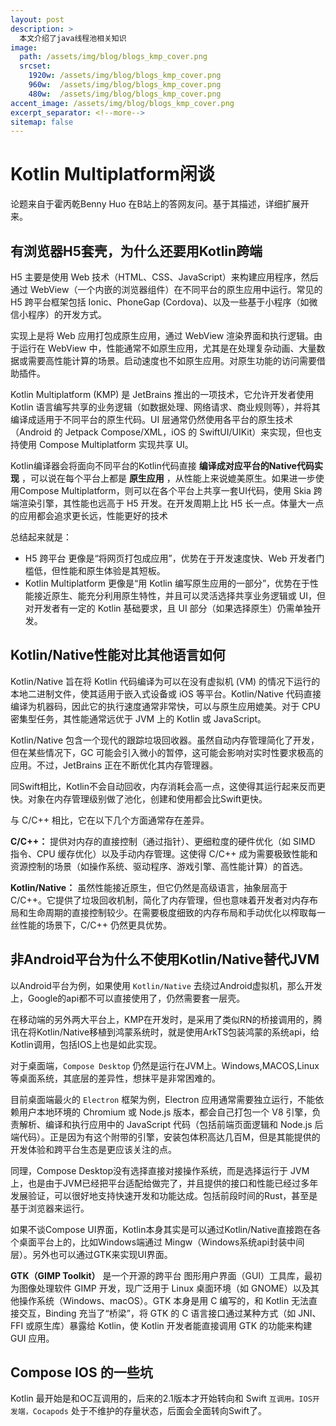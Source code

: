 ```yaml
---
layout: post
description: > 
  本文介绍了java线程池相关知识
image: 
  path: /assets/img/blog/blogs_kmp_cover.png
  srcset: 
    1920w: /assets/img/blog/blogs_kmp_cover.png
    960w:  /assets/img/blog/blogs_kmp_cover.png
    480w:  /assets/img/blog/blogs_kmp_cover.png
accent_image: /assets/img/blog/blogs_kmp_cover.png
excerpt_separator: <!--more-->
sitemap: false
---
```

# Kotlin Multiplatform闲谈
论题来自于霍丙乾Benny Huo 在B站上的答网友问。基于其描述，详细扩展开来。
## 有浏览器H5套壳，为什么还要用Kotlin跨端
H5 主要是使用 Web 技术（HTML、CSS、JavaScript）来构建应用程序，然后通过 WebView（一个内嵌的浏览器组件）在不同平台的原生应用中运行。常见的 H5 跨平台框架包括 Ionic、PhoneGap (Cordova)、以及一些基于小程序（如微信小程序）的开发方式。

实现上是将 Web 应用打包成原生应用，通过 WebView 渲染界面和执行逻辑。由于运行在 WebView 中，性能通常不如原生应用，尤其是在处理复杂动画、大量数据或需要高性能计算的场景。启动速度也不如原生应用。对原生功能的访问需要借助插件。

Kotlin Multiplatform (KMP) 是 JetBrains 推出的一项技术，它允许开发者使用 Kotlin 语言编写共享的业务逻辑（如数据处理、网络请求、商业规则等），并将其编译成适用于不同平台的原生代码。UI 层通常仍然使用各平台的原生技术（Android 的 Jetpack Compose/XML，iOS 的 SwiftUI/UIKit）来实现，但也支持使用 Compose Multiplatform 实现共享 UI。

Kotlin编译器会将面向不同平台的Kotlin代码直接 **编译成对应平台的Native代码实现** ，可以说在每个平台上都是 **原生应用** ，从性能上来说媲美原生。如果进一步使用Compose Multiplatform，则可以在各个平台上共享一套UI代码，使用 Skia 跨端渲染引擎，其性能也远高于 H5 开发。在开发周期上比 H5 长一点。体量大一点的应用都会追求更长远，性能更好的技术

总结起来就是：
* H5 跨平台 更像是“将网页打包成应用”，优势在于开发速度快、Web 开发者门槛低，但性能和原生体验是其短板。
* Kotlin Multiplatform 更像是“用 Kotlin 编写原生应用的一部分”，优势在于性能接近原生、能充分利用原生特性，并且可以灵活选择共享业务逻辑或 UI，但对开发者有一定的 Kotlin 基础要求，且 UI 部分（如果选择原生）仍需单独开发。

## Kotlin/Native性能对比其他语言如何
Kotlin/Native 旨在将 Kotlin 代码编译为可以在没有虚拟机 (VM) 的情况下运行的本地二进制文件，使其适用于嵌入式设备或 iOS 等平台。Kotlin/Native 代码直接编译为机器码，因此它的执行速度通常非常快，可以与原生应用媲美。对于 CPU 密集型任务，其性能通常远优于 JVM 上的 Kotlin 或 JavaScript。

Kotlin/Native 包含一个现代的跟踪垃圾回收器。虽然自动内存管理简化了开发，但在某些情况下，GC 可能会引入微小的暂停，这可能会影响对实时性要求极高的应用。不过，JetBrains 正在不断优化其内存管理器。

同Swift相比，Kotlin不会自动回收，内存消耗会高一点，这使得其运行起来反而更快。对象在内存管理级别做了池化，创建和使用都会比Swift更快。

与 C/C++ 相比，它在以下几个方面通常存在差异。 

**C/C++：** 提供对内存的直接控制（通过指针）、更细粒度的硬件优化（如 SIMD 指令、CPU 缓存优化）以及手动内存管理。这使得 C/C++ 成为需要极致性能和资源控制的场景（如操作系统、驱动程序、游戏引擎、高性能计算）的首选。

**Kotlin/Native：** 虽然性能接近原生，但它仍然是高级语言，抽象层高于 C/C++。它提供了垃圾回收机制，简化了内存管理，但也意味着开发者对内存布局和生命周期的直接控制较少。在需要极度细致的内存布局和手动优化以榨取每一丝性能的场景下，C/C++ 仍然更具优势。

## 非Android平台为什么不使用Kotlin/Native替代JVM
以Android平台为例，如果使用 `Kotlin/Native` 去绕过Android虚拟机，那么开发上，Google的api都不可以直接使用了，仍然需要套一层壳。

在移动端的另外两大平台上，KMP在开发时，是采用了类似RN的桥接调用的，腾讯在将Kotlin/Native移植到鸿蒙系统时，就是使用ArkTS包装鸿蒙的系统api，给Kotlin调用，包括IOS上也是如此实现。

对于桌面端，`Compose Desktop` 仍然是运行在JVM上。Windows,MACOS,Linux等桌面系统，其底层的差异性，想抹平是非常困难的。

目前桌面端最火的 `Electron` 框架为例，Electron 应用通常需要独立运行，不能依赖用户本地环境的 Chromium 或 Node.js 版本，都会自己打包一个 V8 引擎，负责解析、编译和执行应用中的 JavaScript 代码（包括前端页面逻辑和 Node.js 后端代码）。正是因为有这个附带的引擎，安装包体积高达几百M，但是其能提供的开发体验和跨平台生态是更应该关注的点。

同理，Compose Desktop没有选择直接对接操作系统，而是选择运行于 JVM 上，也是由于JVM已经把平台适配给做完了，并且提供的接口和性能已经过多年发展验证，可以很好地支持快速开发和功能达成。包括前段时间的Rust，甚至是基于浏览器来运行。

如果不谈Compose UI界面，Kotlin本身其实是可以通过Kotlin/Native直接跑在各个桌面平台上的，比如Windows端通过 Mingw（Windows系统api封装中间层）。另外也可以通过GTK来实现UI界面。

**GTK（GIMP Toolkit）** 是一个开源的跨平台 图形用户界面（GUI）工具库，最初为图像处理软件 GIMP 开发，现广泛用于 Linux 桌面环境（如 GNOME）以及其他操作系统（Windows、macOS）。GTK 本身是用 C 编写的，和 Kotlin 无法直接交互，Binding 充当了“桥梁”，将 GTK 的 C 语言接口通过某种方式（如 JNI、FFI 或原生库）暴露给 Kotlin，使 Kotlin 开发者能直接调用 GTK 的功能来构建 GUI 应用。

## Compose IOS 的一些坑
Kotlin 最开始是和OC互调用的，后来的2.1版本才开始转向和 Swift `互调用。IOS开发端，Cocapods` 处于不维护的存量状态，后面会全面转向Swift了。
